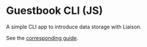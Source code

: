 # Guestbook CLI (JS)

A simple CLI app to introduce data storage with Liaison.

See the [corresponding guide](https://liaison.dev/docs/v1/getting-started/data-storage?language=js).
